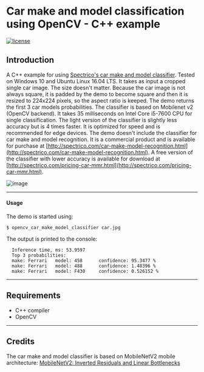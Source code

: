 # Car make and model classification using OpenCV - C++ example

[![license](https://img.shields.io/github/license/mashape/apistatus.svg)](LICENSE)

## Introduction

A C++ example for using [Spectrico's car make and model classifier](http://spectrico.com/car-make-model-recognition.html). Tested on Windows 10 and Ubuntu Linux 16.04 LTS. It takes as input a cropped single car image. The size doesn't matter. Because the car image is not always square, it is padded by the demo to become square and then it is resized to 224x224 pixels, so the aspect ratio is keeped. The demo returns the first 3 car models probabilities. The classifier is based on Mobilenet v2 (OpenCV backend). It takes 35 milliseconds on Intel Core i5-7600 CPU for single classification. The light version of the classifier is slightly less accuracy but is 4 times faster. It is optimized for speed and is recommended for edge devices. The demo doesn't include the classifier for car make and model recognition. It is a commercial product and is available for purchase at [http://spectrico.com/car-make-model-recognition.html](http://spectrico.com/car-make-model-recognition.html). A free version of the classifier with lower accuracy is available for download at [http://spectrico.com/pricing-car-mmr.html](http://spectrico.com/pricing-car-mmr.html).


![image](https://github.com/spectrico/car-make-model-classifier-opencv/blob/master/car-make-model.png?raw=true)

---

#### Usage
The demo is started using:
```
$ opencv_car_make_model_classifier car.jpg
```
The output is printed to the console:
```
  Inference time, ms: 53.9597
  Top 3 probabilities:
  make: Ferrari   model: 458      confidence: 95.3477 %
  make: Ferrari   model: 488      confidence: 1.48396 %
  make: Ferrari   model: F430     confidence: 0.526152 %
```

---
## Requirements
  - C++ compiler
  - OpenCV

---
## Credits
The car make and model classifier is based on MobileNetV2 mobile architecture: [MobileNetV2: Inverted Residuals and Linear Bottlenecks](https://arxiv.org/abs/1801.04381)
